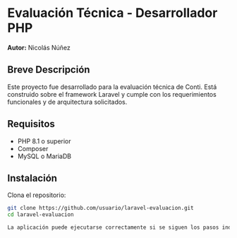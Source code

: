 # Evaluación Técnica - Desarrollador PHP

**Autor:** Nicolás Núñez

## Breve Descripción

Este proyecto fue desarrollado para la evaluación técnica de Conti. Está construido sobre el framework Laravel y cumple con los requerimientos funcionales y de arquitectura solicitados.

##  Requisitos

- PHP 8.1 o superior
- Composer
- MySQL o MariaDB

## Instalación

Clona el repositorio:

```bash
git clone https://github.com/usuario/laravel-evaluacion.git
cd laravel-evaluacion

La aplicación puede ejecutarse correctamente si se siguen los pasos indicados en este README: instalar las dependencias con Composer, configurar el archivo .env, generar la clave de la aplicación y ejecutar las migraciones.
